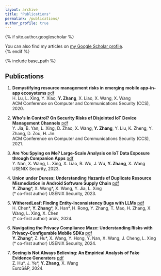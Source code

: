```yaml
---
layout: archive
title: "Publications"
permalink: /publications/
author_profile: true
---
```


{% if site.author.googlescholar %}
  <div class="wordwrap">You can also find my articles on <a href="{{site.author.googlescholar}}">my Google Scholar profile</a>.</div>
{% endif %}

{% include base_path %}

## Publications

1. **Demystifying resource management risks in emerging mobile app-in-app ecosystems** [pdf](./files/ccs20-app-in-app.pdf)  
   H. Lu, L. Xing, Y. Xiao, **Y. Zhang**, X. Liao, X. Wang, X. Wang  
   ACM Conference on Computer and Communications Security (CCS), 2020.

2. **Who's In Control? On Security Risks of Disjointed IoT Device Management Channels** [pdf](./files/CCS21_DMC.pdf)  
   Y. Jia, B. Yan, L. Xing, D. Zhao, X. Wang, **Y. Zhang**, Y. Liu, K. Zheng, Y. Zhang, D. Zou, H. Jin  
   ACM Conference on Computer and Communications Security (CCS), 2021.

3. **Are You Spying on Me? Large-Scale Analysis on IoT Data Exposure through Companion Apps** [pdf](./files/nan2023iotprofiler.pdf)  
   Y. Nan, X. Wang, L. Xing, X. Liao, R. Wu, J. Wu, **Y. Zhang**, X. Wang  
   USENIX Security, 2023.

4. **Union under Duress: Understanding Hazards of Duplicate Resource Mismediation in Android Software Supply Chain** [pdf](./files/UnionUnderDuress.pdf)  
   **Y. Zhang***, X. Wang*, X. Wang, Y. Jia, L. Xing  
   (* co-first author) USENIX Security, 2023.

5. **WitheredLeaf: Finding Entity-Inconsistency Bugs with LLMs** [pdf](./files/WitheredLeaf.pdf)  
   H. Chen*, **Y. Zhang***, X. Han*, H. Rong, Y. Zhang, T. Mao, H. Zhang, X Wang, L. Xing, X. Chen  
   (* co-first author) arxiv, 2024.

6. **Navigating the Privacy Compliance Maze: Understanding Risks with Privacy-Configurable Mobile SDKs** [pdf](.)  
   **Y. Zhang***, Z. Hu*, X. Wang, Y. Hong, Y. Nan, X. Wang, J. Cheng, L. Xing  
   (* co-first author) USENIX Security, 2024.

7. **Seeing is Not Always Believing: An Empirical Analysis of Fake Evidence Generators** [pdf](./files/fegen.pdf)  
   Z. Hu*, J. Ye*, **Y. Zhang**, X. Wang  
   EuroS&P, 2024.

